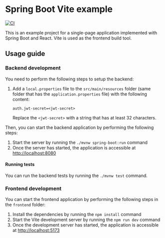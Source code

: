 # Spring Boot Vite example

[![CI](https://github.com/Kaltsoon/spring-boot-vite-example/actions/workflows/ci.yml/badge.svg)](https://github.com/Kaltsoon/spring-boot-vite-example/actions/workflows/ci.yml)

This is an example project for a single-page application implemented with Spring Boot and React. Vite is used as the frontend build tool.

## Usage guide

### Backend development

You need to perform the following steps to setup the backend:

1. Add a `local.properties` file to the `src/main/resources` folder (same folder that has the `application.properties` file) with the following content:

   ```
   auth.jwt-secret=<jwt-secret>
   ```

   Replace the `<jwt-secret>` with a string that has at least 32 characters.

Then, you can start the backend application by performing the following steps:

1. Start the server by running the `./mvnw spring-boot:run` command
2. Once the server has started, the application is accessible at <http://localhost:8080>

#### Running tests

You can run the backend tests by running the `./mvnw test` command.

### Frontend development

You can start the frontend application by performing the following steps in the `frontend` folder:

1. Install the dependencies by running the `npm install` command
2. Start the Vite development server by running the `npm run dev` command
3. Once the development server has started, the application is accessible at <http://localhost:5173>

